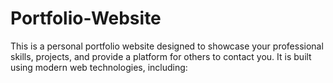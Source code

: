 # Portfolio-Website
This is a personal portfolio website designed to showcase your professional skills, projects, and provide a platform for others to contact you. It is built using modern web technologies, including:
